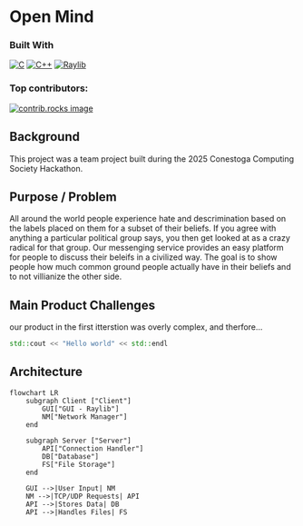 # Open Mind

### Built With

[![C]][C-url] [![C++][C++]][C++-url] [![Raylib][Raylib]][Raylib-url]

### Top contributors:
<a href="https://github.com/Nathancecixx/OpenMind/graphs/contributors">
  <img src="https://contrib.rocks/image?repo=Nathancecixx/OpenMind" alt="contrib.rocks image" />
</a>

## Background
This project was a team project built during the 2025 Conestoga Computing Society Hackathon. 


## Purpose / Problem
All around the world people experience hate and descrimination based on the labels placed on them for a subset of their beliefs. If you agree with anything a particular political group says, you then get looked at as a crazy radical for that group. Our messenging service provides an easy platform for people to discuss their beleifs in a civilized way. The goal is to show people how much common ground people actually have in their beliefs and to not villianize the other side.

## Main Product Challenges
our product in the first itterstion was overly complex, and therfore...

```C++
std::cout << "Hello world" << std::endl
```

## Architecture
```mermaid
flowchart LR
    subgraph Client ["Client"]
        GUI["GUI - Raylib"]
        NM["Network Manager"]
    end

    subgraph Server ["Server"]
        API["Connection Handler"]
        DB["Database"]
        FS["File Storage"]
    end

    GUI -->|User Input| NM
    NM -->|TCP/UDP Requests| API
    API -->|Stores Data| DB
    API -->|Handles Files| FS

```


[C]: https://img.shields.io/badge/C-00599C?style=for-the-badge&logo=c&logoColor=white  
[C-url]: https://en.wikipedia.org/wiki/C_(programming_language)

[C++]: https://img.shields.io/badge/C++-00599C?style=for-the-badge&logo=c%2B%2B&logoColor=white  
[C++-url]: https://isocpp.org/

[Raylib]: https://img.shields.io/badge/Raylib-000000?style=for-the-badge&logo=raylib&logoColor=white  
[Raylib-url]: https://www.raylib.com/
